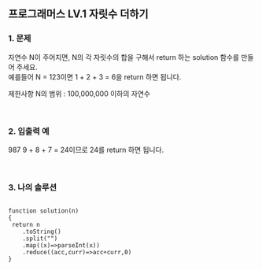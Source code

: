 ## 프로그래머스 LV.1 자릿수 더하기

### 1. 문제

자연수 N이 주어지면, N의 각 자릿수의 합을 구해서 return 하는 solution 함수를 만들어 주세요.</br>
예를들어 N = 123이면 1 + 2 + 3 = 6을 return 하면 됩니다.

제한사항
N의 범위 : 100,000,000 이하의 자연수

</br>

### 2. 입출력 예 

987
9 + 8 + 7 = 24이므로 24를 return 하면 됩니다.

</br>

### 3. 나의 솔루션

```

function solution(n)
{
 return n
    .toString()
    .split("")
    .map((x)=>parseInt(x))
    .reduce((acc,curr)=>acc+curr,0)
}


```
